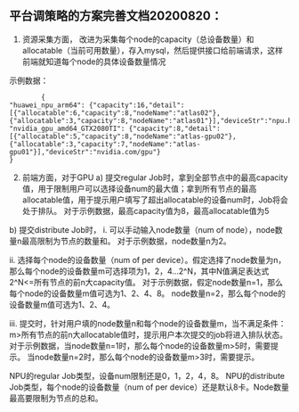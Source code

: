 ## 平台调策略的方案完善文档20200820：

1.	资源采集方面，
改进为采集每个node的capacity（总设备数量）和allocatable（当前可用数量），存入mysql，然后提供接口给前端请求，这样前端就知道每个node的具体设备数量情况

示例数据：
```
        {
"huawei_npu_arm64": {"capacity":16,"detail":[{"allocatable":6,"capacity":8,"nodeName":"atlas02"},{"allocatable":3,"capacity":8,"nodeName":"atlas01"}],"deviceStr":"npu.huawei.com/NPU"},
"nvidia_gpu_amd64_GTX2080TI": {"capacity":8,"detail":[{"allocatable":5,"capacity":8,"nodeName":"atlas-gpu02"},{"allocatable":3,"capacity":7,"nodeName":"atlas-gpu01"}],"deviceStr":"nvidia.com/gpu"}
}
```

2.	前端方面，对于GPU
a)	提交regular Job时，拿到全部节点中的最高capacity值，用于限制用户可以选择设备num的最大值；拿到所有节点的最高allocatable值，用于提示用户填写了超出allocatable的设备num时，Job将会处于排队。
对于示例数据，最高capacity值为8，最高allocatable值为5

b)	提交distribute Job时，
i.	可以手动输入node数量（num of node），node数量n最高限制为节点的数量和。
对于示例数据，node数量n为2。

ii.	选择每个node的设备数量（num of per device）。假定选择了node数量为n，那么每个node的设备数量m可选择项为1，2，4…2^N，其中N值满足表达式2^N<=所有节点的前n大capacity值。
对于示例数据，假定node数量n=1，那么每个node的设备数量m值可选为1、2、4、8。
node数量n=2，那么每个node的设备数量m值可选为1、2、4。

iii.	提交时，针对用户填的node数量n和每个node的设备数量m，当不满足条件：m>所有节点的前n大allocatable值时，提示用户本次提交的job将进入排队状态。
对于示例数据，当node数量n=1时，那么每个node的设备数量m>5时，需要提示。
当node数量n=2时，那么每个node的设备数量m>3时，需要提示。

NPU的regular Job类型，设备num限制还是0，1，2，4，8。
NPU的distribute Job类型，每个node的设备数量（num of per device）还是默认8卡。Node数量最高要限制为节点的总和。
